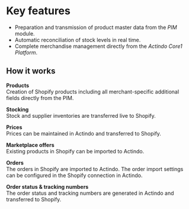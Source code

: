 # Key features

- Preparation and transmission of product master data from the *PIM* module.
- Automatic reconciliation of stock levels in real time.
- Complete merchandise management directly from the *Actindo Core1 Platform*.


## How it works

**Products**   
Creation of Shopify products including all merchant-specific additional fields directly from the PIM.

**Stocking**   
Stock and supplier inventories are transferred live to Shopify.

**Prices**   
Prices can be maintained in Actindo and transferred to Shopify. 

**Marketplace offers**   
Existing products in Shopify can be imported to Actindo.

**Orders**      
The orders in Shopify are imported to Actindo. The order import settings can be configured in the Shopify connection in Actindo.

**Order status & tracking numbers**   
The order status and tracking numbers are generated in Actindo and transferred to Shopify.
    

